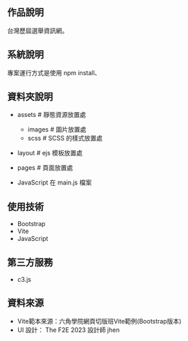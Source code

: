 
## 作品說明
台灣歷屆選舉資訊網。

## 系統說明
專案運行方式是使用 
npm install、

## 資料夾說明
  - assets # 靜態資源放置處
    - images # 圖片放置處
    - scss # SCSS 的樣式放置處

  - layout # ejs 模板放置處
  - pages # 頁面放置處

- JavaScript 在 main.js 檔案

## 使用技術
- Bootstrap
- Vite
- JavaScript

## 第三方服務
- c3.js

## 資料來源
  - Vite範本來源：六角學院網頁切版班Vite範例(Bootstrap版本)
  - UI 設計： The F2E 2023 設計師 jhen